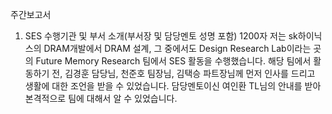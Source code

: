 주간보고서
1. SES 수행기관 및 부서 소개(부서장 및 담당멘토 성명 포함) 1200자
저는 sk하이닉스의 DRAM개발에서 DRAM 설계, 그 중에서도 Design Research Lab이라는 곳의 Future Memory Research 팀에서 SES 활동을 수행했습니다. 해당 팀에서 활동하기 전, 김경훈 담당님, 천준호 팀장님, 김택승 파트장님께 먼저 인사를 드리고 생활에 대한 조언을 받을 수 있었습니다. 담당멘토이신 여인환 TL님의 안내를 받아 본격적으로 팀에 대해서 알 수 있었습니다.

